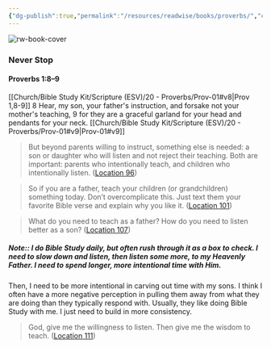 ```yaml
---
{"dg-publish":true,"permalink":"/resources/readwise/books/proverbs/","created":"","updated":""}
---
```


![rw-book-cover](https://m.media-amazon.com/images/I/51rFkulYF6L._SY160.jpg)

### Never Stop
#### Proverbs 1:8–9
[[Church/Bible Study Kit/Scripture (ESV)/20 - Proverbs/Prov-01#v8\|Prov 1,8-9]] 
8 Hear, my son, your father's instruction, and forsake not your mother's teaching, 
9 for they are a graceful garland for your head and pendants for your neck. [[Church/Bible Study Kit/Scripture (ESV)/20 - Proverbs/Prov-01#v9\|Prov-01#v9]]

> But beyond parents willing to instruct, something else is needed: a son or daughter who will listen and not reject their teaching. Both are important: parents who intentionally teach, and children who intentionally listen. ([Location 96](https://readwise.io/to_kindle?action=open&asin=B0C26NF38H&location=96))

> So if you are a father, teach your children (or grandchildren) something today. Don’t overcomplicate this. Just text them your favorite Bible verse and explain why you like it. ([Location 101](https://readwise.io/to_kindle?action=open&asin=B0C26NF38H&location=101))

> What do you need to teach as a father? How do you need to listen better as a son? ([Location 107](https://readwise.io/to_kindle?action=open&asin=B0C26NF38H&location=107))

##### Note:: I do Bible Study daily, but often rush through it as a box to check. I need to slow down and listen, then listen some more, to my Heavenly Father. I need to spend longer, more intentional time with Him. 
Then, I need to be more intentional in carving out time with my sons. I think I often have a more negative perception in pulling them away from what they are doing than they typically respond with. Usually, they like doing Bible Study with me. I just need to build in more consistency.

> God, give me the willingness to listen. Then give me the wisdom to teach. ([Location 111](https://readwise.io/to_kindle?action=open&asin=B0C26NF38H&location=111))

